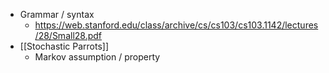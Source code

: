 - Grammar / syntax
	- https://web.stanford.edu/class/archive/cs/cs103/cs103.1142/lectures/28/Small28.pdf
- [[Stochastic Parrots]]
	- Markov assumption / property